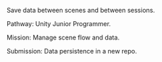 Save data between scenes and between sessions.  

Pathway: Unity Junior Programmer.

Mission: Manage scene flow and data.

Submission: Data persistence in a new repo.

